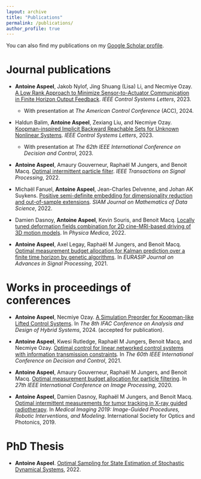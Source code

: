 ```yaml
---
layout: archive
title: "Publications"
permalink: /publications/
author_profile: true
---
```



You can also find my publications on my [Google Scholar profile](https://scholar.google.com/citations?user=EDDQMfgAAAAJ&hl=fr&oi=sra).

# Journal publications

* **Antoine Aspeel**, Jakob Nylof, Jing Shuang (Lisa) Li, and Necmiye Ozay. [A Low Rank Approach to Minimize Sensor-to-Actuator Communication in Finite Horizon Output Feedback](https://ieeexplore.ieee.org/abstract/document/10336872). _IEEE Control Systems Letters_, 2023.
  * With presentation at _The American Control Conference_ (ACC), 2024.

* Haldun Balim, **Antoine Aspeel**, Zexiang Liu, and Necmiye Ozay. [Koopman-inspired Implicit Backward Reachable Sets for Unknown Nonlinear Systems](https://ieeexplore.ieee.org/abstract/document/10153400). _IEEE Control Systems Letters_, 2023.
  * With presentation at _The 62th IEEE International Conference on Decision and Control_, 2023.

* **Antoine Aspeel**, Amaury Gouverneur, Raphaël M Jungers, and Benoit Macq. [Optimal intermittent particle filter](https://arxiv.org/pdf/2204.06265.pdf). _IEEE Transactions on Signal Processing_, 2022.

* Michaël Fanuel, **Antoine Aspeel**, Jean-Charles Delvenne, and Johan AK Suykens. [Positive semi-definite embedding for dimensionality reduction and out-of-sample extensions](https://epubs.siam.org/doi/10.1137/20M1370653). _SIAM Journal on Mathematics of Data Science_, 2022.

* Damien Dasnoy, **Antoine Aspeel**, Kevin Souris, and Benoit Macq. [Locally tuned deformation fields combination for 2D cine-MRI-based driving of 3D motion models](https://www.sciencedirect.com/science/article/abs/pii/S112017972100363X). In _Physica Medica_, 2022.

* **Antoine Aspeel**, Axel Legay, Raphaël M Jungers, and Benoit Macq. [Optimal measurement budget allocation for Kalman prediction over a finite time horizon by genetic algorithms](https://asp-eurasipjournals.springeropen.com/articles/10.1186/s13634-021-00732-8). In _EURASIP Journal on Advances in Signal Processing_, 2021.


# Works in proceedings of conferences

* **Antoine Aspeel**, Necmiye Ozay. [A Simulation Preorder for Koopman-like Lifted Control Systems](https://arxiv.org/abs/2401.14909). In _The 8th IFAC Conference on Analysis and Design of Hybrid Systems_, 2024. (accepted for publication).

* **Antoine Aspeel**, Kwesi Rutledge, Raphaël M Jungers, Benoit Macq, and Necmiye Ozay. [Optimal control for linear networked control systems with information transmission constraints](https://ieeexplore.ieee.org/document/9683476). In _The 60th IEEE International Conference on Decision and Control_, 2021.

* **Antoine Aspeel**, Amaury Gouverneur, Raphaël M Jungers, and Benoit Macq. [Optimal measurement budget allocation for particle filtering](https://ieeexplore.ieee.org/document/9190702). In _27th IEEE International Conference on Image Processing_, 2020.

* **Antoine Aspeel**, Damien Dasnoy, Raphaël M Jungers, and Benoit Macq. [Optimal intermittent measurements for tumor tracking in X-ray guided radiotherapy](https://arxiv.org/pdf/1903.08990.pdf). In _Medical Imaging 2019: Image-Guided Procedures, Robotic Interventions, and Modeling_. International Society for Optics and Photonics, 2019.

# PhD Thesis

* **Antoine Aspeel**. [Optimal Sampling for State Estimation of Stochastic Dynamical Systems](https://dial.uclouvain.be/pr/boreal/object/boreal%3A264180/datastream/PDF_01/view), 2022.